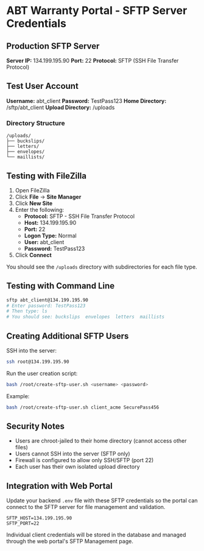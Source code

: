 # ABT Warranty Portal - SFTP Server Credentials

## Production SFTP Server

**Server IP:** 134.199.195.90
**Port:** 22
**Protocol:** SFTP (SSH File Transfer Protocol)

## Test User Account

**Username:** abt_client
**Password:** TestPass123
**Home Directory:** /sftp/abt_client
**Upload Directory:** /uploads

### Directory Structure
```
/uploads/
├── buckslips/
├── letters/
├── envelopes/
└── maillists/
```

## Testing with FileZilla

1. Open FileZilla
2. Click **File** → **Site Manager**
3. Click **New Site**
4. Enter the following:
   - **Protocol:** SFTP - SSH File Transfer Protocol
   - **Host:** 134.199.195.90
   - **Port:** 22
   - **Logon Type:** Normal
   - **User:** abt_client
   - **Password:** TestPass123
5. Click **Connect**

You should see the `/uploads` directory with subdirectories for each file type.

## Testing with Command Line

```bash
sftp abt_client@134.199.195.90
# Enter password: TestPass123
# Then type: ls
# You should see: buckslips  envelopes  letters  maillists
```

## Creating Additional SFTP Users

SSH into the server:
```bash
ssh root@134.199.195.90
```

Run the user creation script:
```bash
bash /root/create-sftp-user.sh <username> <password>
```

Example:
```bash
bash /root/create-sftp-user.sh client_acme SecurePass456
```

## Security Notes

- Users are chroot-jailed to their home directory (cannot access other files)
- Users cannot SSH into the server (SFTP only)
- Firewall is configured to allow only SSH/SFTP (port 22)
- Each user has their own isolated upload directory

## Integration with Web Portal

Update your backend `.env` file with these SFTP credentials so the portal can connect to the SFTP server for file management and validation.

```env
SFTP_HOST=134.199.195.90
SFTP_PORT=22
```

Individual client credentials will be stored in the database and managed through the web portal's SFTP Management page.
